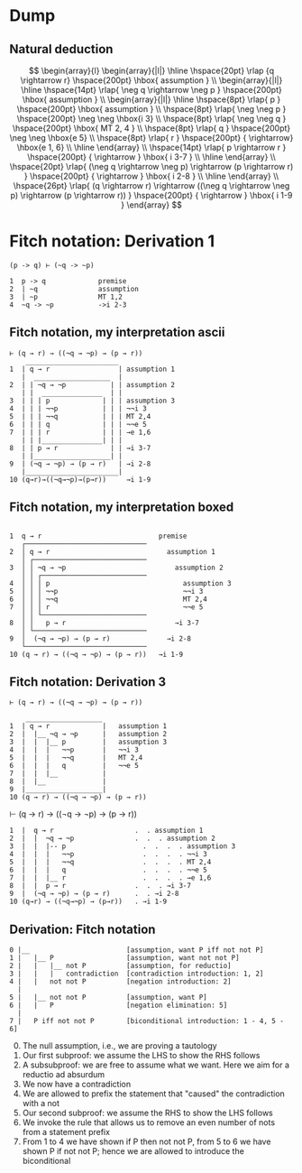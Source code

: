 # Dump

## Natural deduction

$$
\begin{array}{l}
        \begin{array}{|l|}
        \hline
        \hspace{20pt} \rlap
{q \rightarrow r} 
        \hspace{200pt} \hbox{
assumption
        } \\
        \begin{array}{|l|}
        \hline
        \hspace{14pt} \rlap{
\neg q \rightarrow \neg p
        } \hspace{200pt} \hbox{
assumption
        } \\
        \begin{array}{|l|}
        \hline
        \hspace{8pt} \rlap{
p
        } \hspace{200pt} \hbox{
assumption
        } \\
        \hspace{8pt} \rlap{
\neg \neg p
        } \hspace{200pt} 
\neg \neg \hbox{i 3}
        \\
        \hspace{8pt} \rlap{
\neg \neg q
        } \hspace{200pt} \hbox{
MT 2, 4
        } \\
        \hspace{8pt} \rlap{
q
        } \hspace{200pt} 
\neg \neg \hbox{e 5}
         \\
        \hspace{8pt} \rlap{
r
        } \hspace{200pt} {
\rightarrow} \hbox{e 1, 6}
         \\
        \hline
        \end{array} \\
        \hspace{14pt} \rlap{
p \rightarrow r
        } \hspace{200pt} {
\rightarrow
        } \hbox{
i 3-7
        } \\
        \hline
        \end{array} \\
        \hspace{20pt} \rlap{
(\neg q \rightarrow \neg p) \rightarrow (p \rightarrow r)
        } \hspace{200pt} {
\rightarrow
        } \hbox{
i 2-8
        } \\
        \hline
        \end{array} \\
        \hspace{26pt} \rlap{
(q \rightarrow r) \rightarrow ((\neg q \rightarrow \neg p) \rightarrow (p \rightarrow r))
        } \hspace{200pt} {
\rightarrow
        } \hbox{
i 1-9
        }
        \end{array}
$$



# Fitch notation: Derivation 1

```
(p -> q) ⊢ (~q -> ~p)

1  p -> q             premise
2  | ~q               assumption
3  | ~p               MT 1,2
4  ~q -> ~p           ->i 2-3
```

## Fitch notation, my interpretation ascii

```
⊢ (q → r) → ((¬q → ¬p) → (p → r))
    _______________________
1  | q → r                 | assumption 1
   |  ___________________  |
2  | | ¬q → ¬p           | | assumption 2
   | |  _______________  | |
3  | | | p             | | | assumption 3
4  | | | ¬¬p           | | | ¬¬i 3
5  | | | ¬¬q           | | | MT 2,4
6  | | | q             | | | ¬¬e 5
7  | | | r             | | | →e 1,6
   | | |_______________| | |
8  | | p → r             | | →i 3-7
   | |___________________| |
9  | (¬q → ¬p) → (p → r)   | →i 2-8
   |_______________________|
10 (q→r)→((¬q→¬p)→(p→r))     →i 1-9
```


## Fitch notation, my interpretation boxed
```

1  q → r                             premise
   ┌──────────────────────────────
2  │ q → r                             assumption 1
   │ ┌────────────────────────────
3  │ │ ¬q → ¬p                           assumption 2
   │ │ ┌──────────────────────────
4  │ │ │ p                                 assumption 3
5  │ │ │ ¬¬p                               ¬¬i 3
6  │ │ │ ¬¬q                               MT 2,4
7  │ │ │ r                                 ¬¬e 5
   │ │ └──────────────────────────
8  │ │   p → r                           →i 3-7
   │ └────────────────────────────
9  │  (¬q → ¬p) → (p → r)              →i 2-8
   └──────────────────────────────
10 (q → r) → ((¬q → ¬p) → (p → r))   →i 1-9
```



## Fitch notation: Derivation 3

```
⊢ (q → r) → ((¬q → ¬p) → (p → r))

    ___________________
1  | q → r             |   assumption 1
2  |  |__ ¬q → ¬p      |   assumption 2
3  |  |  |__ p         |   assumption 3
4  |  |  |   ¬¬p       |   ¬¬i 3
5  |  |  |   ¬¬q       |   MT 2,4
6  |  |  |   q         |   ¬¬e 5
7  |  |  |__           |
8  |  |__              |
9  |___________________|
10 (q → r) → ((¬q → ¬p) → (p → r))
```


⊢ (q → r) → ((¬q → ¬p) → (p → r))

```
1  |  q → r                    .  . assumption 1
2  |  |  ¬q → ¬p               .  .  . assumption 2
3  |  |  |-- p                   .  .  .  . assumption 3
4  |  |  |   ¬¬p                 .  .  .  . ¬¬i 3
5  |  |  |   ¬¬q                 .  .  .  . MT 2,4
6  |  |  |   q                   .  .  .  . ¬¬e 5
7  |  |  |__ r                   .  .  .  . →e 1,6
8  |  |  p → r                 .  .  . →i 3-7
9  |  (¬q → ¬p) → (p → r)      .  . →i 2-8
10 (q→r) → ((¬q→¬p) → (p→r))   . →i 1-9
```


## Derivation: Fitch notation

```
0 |__                        [assumption, want P iff not not P]
1 |   |__ P                  [assumption, want not not P]
2 |   |   |__ not P          [assumption, for reductio]
3 |   |   |   contradiction  [contradiction introduction: 1, 2]
4 |   |   not not P          [negation introduction: 2]
  |
5 |   |__ not not P          [assumption, want P]
6 |   |   P                  [negation elimination: 5]
  |
7 |   P iff not not P        [biconditional introduction: 1 - 4, 5 - 6]
```

0. The null assumption, i.e., we are proving a tautology
1. Our first subproof: we assume the LHS to show the RHS follows
2. A subsubproof: we are free to assume what we want. 
   Here we aim for a reductio ad absurdum
3. We now have a contradiction
4. We are allowed to prefix the statement that "caused" 
   the contradiction with a not
5. Our second subproof: we assume the RHS to show the LHS follows
6. We invoke the rule that allows us to remove an even number of 
   nots from a statement prefix
7. From 1 to 4 we have shown if P then not not P, from 5 to 6 we 
   have shown P if not not P; hence we are allowed to introduce 
   the biconditional
